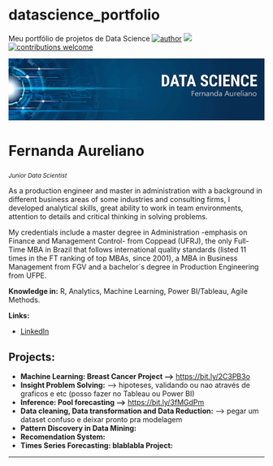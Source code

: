 # datascience_portfolio
Meu portfólio de projetos de Data Science
[![author](https://img.shields.io/badge/author-fernandaaureliano-red.svg)](https://www.linkedin.com/in/fernanda-aureliano/) [![](https://img.shields.io/badge/R-3.6+-blue.svg)](https://www.r-project.org/) [![contributions welcome](https://img.shields.io/badge/contributions-welcome-brightgreen.svg?style=flat)](https://github.com/FernandaAureliano/datascience_portfolio/issues)

<p align="center">
  <img src="banner_portfolio_github.png" >
</p>

# Fernanda Aureliano
<sub>*Junior Data Scientist* 

As a production engineer and master in administration with a background in different business areas of some industries and consulting firms, I developed analytical skills, great ability to work in team environments, attention to details and critical thinking in solving problems.

My credentials include a master degree in Administration -emphasis on Finance and Management Control- from Coppead (UFRJ), the only Full-Time MBA in Brazil that follows international quality standards (listed 11 times in the FT ranking of top MBAs, since 2001), a MBA in Business Management from FGV and a bachelor´s degree in Production Engineering from UFPE. 


**Knowledge in:** R, Analytics, Machine Learning, Power BI/Tableau, Agile Methods.

**Links:**
* [LinkedIn](https://www.linkedin.com/in/fernanda-aureliano/)


## Projects:

* **Machine Learning: Breast Cancer Project -->** https://bit.ly/2C3PB3o
* **Insight Problem Solving:**  --> hipoteses, validando ou nao através de graficos e etc (posso fazer no Tableau ou Power BI)
* **Inference: Pool forecasting -->** https://bit.ly/3fMGdPm
* **Data cleaning, Data transformation and Data Reduction:**  --> pegar um dataset confuso e deixar pronto pra modelagem
* **Pattern Discovery in Data Mining:**
* **Recomendation System:**
* **Times Series Forecasting: blablabla Project:**
---

